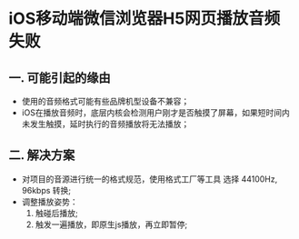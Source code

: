 # iOS移动端微信浏览器H5网页播放音频失败

## 一. 可能引起的缘由

- 使用的音频格式可能有些品牌机型设备不兼容； 
- iOS在播放音频时，底层内核会检测用户刚才是否触摸了屏幕，如果短时间内未发生触摸，延时执行的音频播放将无法播放；	


## 二. 解决方案

- 对项目的音源进行统一的格式规范，使用格式工厂等工具 选择 44100Hz, 96kbps 转换;
- 调整播放姿势：
  1. 触碰后播放; 
  2. 触发一遍播放，即原生js播放，再立即暂停;
